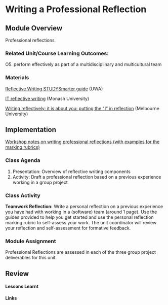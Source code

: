 # Writing a Professional Reflection

## Module Overview
Professional reflections


### Related Unit/Course Learning Outcomes:
O5. perform effectively as part of a multidisciplinary and multicultural team

### Materials

[Reflective Writing STUDYSmarter guide](https://www.uwa.edu.au/students/-/media/Project/UWA/UWA/Students/Docs/STUDYSmarter/A7-Reflective-writing.pdf) (UWA)

[IT reflective writing](https://www.monash.edu/learnhq/write-like-a-pro/annotated-assessment-samples/information-technology/it-reflective-writing) (Monash University)

[Writing reflectively: it is about you: putting the "I" in reflection](https://students.unimelb.edu.au/academic-skills/explore-our-resources/developing-an-academic-writing-style/reflective-writing) (Melbourne University)

## Implementation

[Workshop notes on writing professional reflections (with examples for the marking rubrics)](ReflectiveWriting.pdf)

### Class Agenda
1. Presentation: Overview of reflective writing components
2. Activity: Draft a professional reflection based on a previous experience working in a group project

### Class Activity

**Teamwork Reflection:** 
Write a personal reflection on a previous experience you have had with working in a (software) team (around 1 page).
Use the guides provided to help you get started and use the personal reflection marking rubric to self-assess your work.
The unit coordinator will review your reflection and self-assessment for formative feedback.

### Module Assignment

Professional Reflections are assessed in each of the three group project deliverables for this unit.

## Review
#### Lessons Learnt
#### Links
